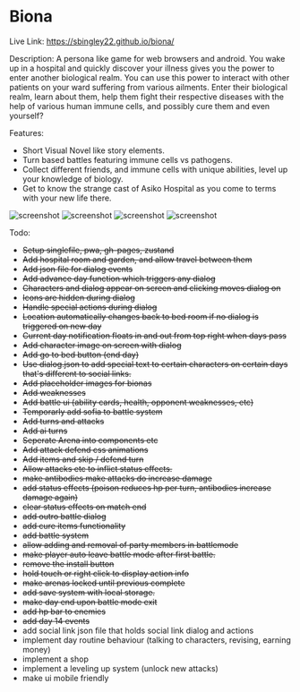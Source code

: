 # Biona

Live Link: https://sbingley22.github.io/biona/

Description:
A persona like game for web browsers and android. You wake up in a hospital and quickly discover your illness gives you the power to enter another biological realm. You can use this power to interact with other patients on your ward suffering from various ailments. 
Enter their biological realm, learn about them, help them fight their respective diseases with the help of various human immune cells, and possibly cure them and even yourself?

Features:
- Short Visual Novel like story elements.
- Turn based battles featuring immune cells vs pathogens.
- Collect different friends, and immune cells with unique abilities, level up your knowledge of biology.
- Get to know the strange cast of Asiko Hospital as you come to terms with your new life there.

![screenshot](./screenshots/screenshot-mystery.png "The protagonist")
![screenshot](./screenshots/screenshot-nurse.png "Nurse")
![screenshot](./screenshots/screenshot-battle-1.png "Battle mode NK cell")
![screenshot](./screenshots/screenshot-battle-2.png "Battle mode B cell")

Todo:
- ~~Setup singlefile, pwa, gh-pages, zustand~~
- ~~Add hospital room and garden, and allow travel between them~~
- ~~Add json file for dialog events~~
- ~~Add advance day function which triggers any dialog~~
- ~~Characters and dialog appear on screen and clicking moves dialog on~~
- ~~Icons are hidden during dialog~~
- ~~Handle special actions during dialog~~
- ~~Location automatically changes back to bed room if no dialog is triggered on new day~~
- ~~Current day notification floats in and out from top right when days pass~~
- ~~Add character image on screen with dialog~~
- ~~Add go to bed button (end day)~~
- ~~Use dialog.json to add special text to certain characters on certain days that's different to social links.~~
- ~~Add placeholder images for bionas~~
- ~~Add weaknesses~~
- ~~Add battle ui (ability cards, health, opponent weaknesses, etc)~~
- ~~Temporarly add sofia to battle system~~
- ~~Add turns and attacks~~
- ~~Add ai turns~~
- ~~Seperate Arena into components etc~~
- ~~Add attack defend css animations~~
- ~~Add items and skip / defend turn~~
- ~~Allow attacks etc to inflict status effects.~~
- ~~make antibodies make attacks do increase damage~~
- ~~add status effects (poison reduces hp per turn, antibodies increase damage again)~~
- ~~clear status effects on match end~~
- ~~add outro battle dialog~~
- ~~add cure items functionality~~
- ~~add battle system~~
- ~~allow adding and removal of party members in battlemode~~
- ~~make player auto leave battle mode after first battle.~~
- ~~remove the install button~~
- ~~hold touch or right click to display action info~~
- ~~make arenas locked until previous complete~~
- ~~add save system with local storage.~~
- ~~make day end upon battle mode exit~~
- ~~add hp bar to enemies~~
- ~~add day 14 events~~
- add social link json file that holds social link dialog and actions
- implement day routine behaviour (talking to characters, revising, earning money)
- implement a shop
- implement a leveling up system (unlock new attacks)
- make ui mobile friendly
